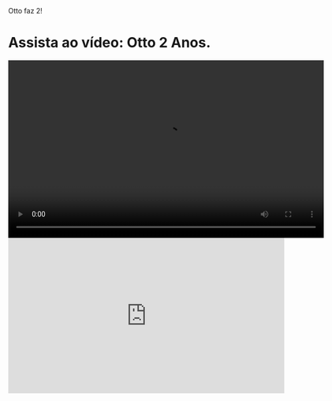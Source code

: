 <!DOCTYPE html>
<html lang="pt-BR">
<head>
    <meta charset="UTF-8">
    <meta name="viewport" content="width=device-width, initial-scale=1.0">
    Otto faz 2!
</head>
<body>
    <h1>Assista ao vídeo: Otto 2 Anos.</h1>
    <video width="640" height="360" controls>
        <source src="teste.mp4" type="video/mp4">
        Seu navegador não suporta a reprodução de vídeos.
    </video>
    <iframe width="560" height="315" src="https://www.youtube.com/embed/eRk8TBdGM1w?si=X7EN7UoYe4EzF4-c" title="YouTube video player" frameborder="0" allow="accelerometer; autoplay; clipboard-write; encrypted-media; gyroscope; picture-in-picture; web-share" referrerpolicy="strict-origin-when-cross-origin" allowfullscreen></iframe>
</body>
</html>
